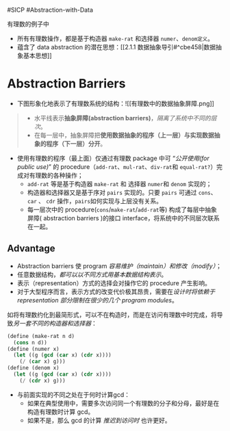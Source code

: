 #SICP #Abstraction-with-Data 

有理数的例子中
- 所有有理数操作，都是基于构造器 `make-rat` 和选择器 `numer`、`denom定义`。
- 蕴含了 data abstraction 的潜在思想：[[2.1.1 数据抽象导引#^cbe458|数据抽象基本思想]]

# Abstraction Barriers
- 下图形象化地表示了有理数系统的结构：![[有理数中的数据抽象屏障.png]]

> - 水平线表示**抽象屏障(abstraction barriers)**，*隔离了系统中不同的层次*。
> - 在每一层中，抽象屏障把**使用数据抽象的程序（上一层）与实现数据抽象的程序（下一层）分开**。

- 使用有理数的程序（最上面）仅通过有理数 package 中可 “*公开使用(for public use)*” 的 procedure（`add-rat`、`mul-rat`、`div-rat`和 `equal-rat?`）完成对有理数的各种操作；
	- `add-rat` 等是基于构造器 `make-rat` 和 选择器 `numer`和 `denom` 实现的；
	- 构造器和选择器又是基于序对 `pairs` 实现的。只要 `pairs` 可通过 `cons`、`car` 、 `cdr` 操作，`pairs`如何实现与上层没有关系。
	- 每一层次中的 procedure(`cons`/`make-rat`/`add-rat`等) 构成了每层中抽象屏障( abstraction barriers )的接口 interface，将系统中的不同层次联系在一起。

## Advantage
- Abstraction barriers 使 program *容易维护（maintain）和修改（modify）*；
- 任意数据结构，*都可以以不同方式用基本数据结构表示*。
- 表示（representation）方式的选择会对操作它的 procedure 产生影响。
- 对于大型程序而言，表示方式的改变代价极其昂贵，需要在*设计时将依赖于 representation 部分限制在很少的几个 program modules*。

如将有理数约化到最简形式，可以不在构造时，而是在访问有理数中时完成，将导致*另一套不同的构造器和选择器*：
```scheme
(define (make-rat n d)
  (cons n d))
(define (numer x)
  (let ((g (gcd (car x) (cdr x))))
    (/ (car x) g)))
(define (denom x)
  (let ((g (gcd (car x) (cdr x))))
    (/ (cdr x) g)))
```
- 与前面实现的不同之处在于何时计算gcd：
	- 如果在典型使用中，需要多次访问同一个有理数的分子和分母，最好是在构造有理数时计算 gcd。
	- 如果不是，那么 gcd 的计算 *推迟到访问时* 也许更好。